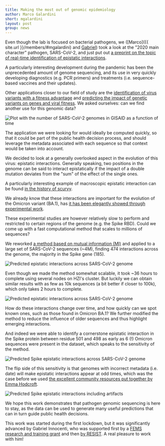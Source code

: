 ```yaml
---
title: Making the most out of genomic epidemiology 
author: Marco Galardini
short: mgalardini
layout: post
group: news
---
```

Even though the lab is focused on bacterial pathogens, we ([Marco]({{ site.url }}/members/#mgalardini) and [Gabriel](https://krebsforschung.meduniwien.ac.at/en/focus/tumor-biology/vogl-lab/forschungsgruppe/))
took a look at the "2020 main character" pathogen, SARS-CoV-2, and just
put out [a preprint on the topic of real-time identification of epistatic
interactions](https://www.biorxiv.org/content/10.1101/2023.08.22.554253v1).

A particularly interesting development during the pandemic has been the
unprecedented amount of genome sequencing, and its use in very quickly
developing diagnostics (e.g. PCR primers) and treatments (i.e. sequence-based
vaccines and their updates).

Other applications closer to our field of study are the [identification of
virus variants with a fitness advantage](https://www.science.org/doi/10.1126/science.abm1208)
and [predicting the impact of genetic variants on genes and viral fitness](https://www.biorxiv.org/content/10.1101/2023.01.30.526314v2).
We asked ourselves: can we find another use for this genomic data?

<img class="img-fluid" src="{{ site.url }}/static/img/news/20230823_gisaid.jpg" alt="Plot with the number of SARS-CoV-2 genomes in GISAID as a function of time">

The application we were looking for would ideally be computed quickly, so that
it could be part of the public health decision process, and should leverage
the metadata associated with each sequence so that context would be taken into account.

We decided to look at a generally overlooked aspect in the evolution of this virus:
epistatic interactions. Generally speaking, two positions in the genome can be said to
interact epistatically if the impact of a double mutation deviates from the "sum" of the
effect of the single ones.

A particularly interesting example of macroscopic epistatic interaction can be found [in the history
of scurvy](https://idlewords.com/2010/03/scott_and_scurvy.htm).

We already know that these interactions are important for the evolution of
the Omicron variant (BA.1), has [it has been elegantly showed through
experimental work](https://www.nature.com/articles/s41467-022-34506-z).

These experimental studies are however relatively slow to perform and restricted to
certain regions of the genome (e.g. the Spike RBD). Could we come up with a
fast computational method that scales to millions of sequences?

We reworked [a method based on mutual information (MI)](https://academic.oup.com/nar/article/47/18/e112/5541093) and applied to a large
set of SARS-CoV-2 sequences (~4M), finding 474 interactions across the genome,
the majority in the Spike gene (185).

<img class="img-fluid" src="{{ site.url }}/static/img/news/20230823_interactions.jpg" alt="Predicted epistatic interactions across SARS-CoV-2 genome">

Even though we made the method somewhat scalable, it took ~36 hours to complete
using several nodes on HZI's cluster. But luckily we can obtain similar results
with as few as 10k sequences (a bit better if closer to 100k), which only takes
2 hours to complete.

<img class="img-fluid" src="{{ site.url }}/static/img/news/20230823_subsets.jpg" alt="Predicted epistatic interactions across SARS-CoV-2 genome">

How do these interactions change over time, and how quickly can we spot known ones,
such as those found in Omicron BA.1? We further modified the method to reduce the influence
of older sequences and thus highlight emerging interactions.

And indeed we were able to identify a cornerstone epistatic interaction in the Spike protein
between residue 501 and 498 as early as 6 (!) Omicron sequences were present in the dataset,
which speaks to the sensitivity of the method.

<img class="img-fluid" src="{{ site.url }}/static/img/news/20230823_timeline.jpg" alt="Predicted Spike epistatic interactions across SARS-CoV-2 genome">

The flip side of this sensitivity is that genomes with incorrect metadata (i.e. date)
will make epistatic interactions appear at odd times, which was the case before we
used [the excellent community resources put together by Emma Hodcroft](https://covariants.org/faq).

<img class="img-fluid" src="{{ site.url }}/static/img/news/20230823_metadata.jpg" alt="Predicted Spike epistatic interactions including artifacts">

We hope this work demonstrates that pathogen genomic sequencing is here to stay,
as the data can be used to generate many useful predictions that can in turn guide
public health decisions.

This work was started during the first lockdown, but it was significantly advanced by
Gabriel Innocenti, who was supported first by a [FEMS research and training grant](https://fems-microbiology.org/about_fems/network-and-activities/grants/fems-research-grants/)
and then [by RESIST](https://www.resist-cluster.de/en/). A real pleasure to work with him!
